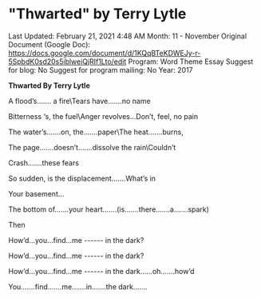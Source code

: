 # "Thwarted" by Terry Lytle

Last Updated: February 21, 2021 4:48 AM
Month: 11 - November
Original Document (Google Doc): https://docs.google.com/document/d/1KQqBTeKDWEJy-r-5SpbdK0sd20s5iblweiQjRIf1Lto/edit
Program: Word Theme Essay
Suggest for blog: No
Suggest for program mailing: No
Year: 2017

**Thwarted By Terry Lytle**

A flood’s……. a fire\Tears have…….no name

Bitterness ‘s, the fuel\Anger revolves...Don’t, feel, no pain

The water’s…….on, the…….paper\The heat…….burns,

The page…….doesn’t…….dissolve the rain\Couldn’t

Crash…….these fears

So sudden, is the displacement…….What’s in

Your basement…

The bottom of…….your heart…….(is…….there…….a…….spark)

Then

How’d...you...find...me ------ in the dark?

How’d...you...find...me ------ in the dark?

How’d...you...find...me ------ in the dark…...oh…….how’d

You…….find…….me…….in…….the dark…….